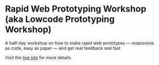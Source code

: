 # Rapid Web Prototyping Workshop (aka Lowcode Prototyping Workshop)

A half-day workshop on how to make rapid web prototypes — responsive as code, easy as paper — and get real feedback real fast

Visit the [live site](pglevy.github.io/rwp-workshop/) for more details.